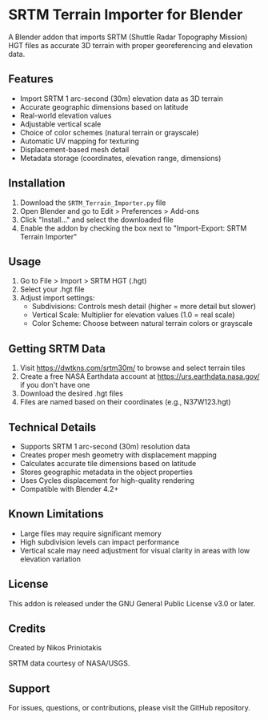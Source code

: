 # SRTM Terrain Importer for Blender

A Blender addon that imports SRTM (Shuttle Radar Topography Mission) HGT files as accurate 3D terrain with proper georeferencing and elevation data.

## Features

- Import SRTM 1 arc-second (30m) elevation data as 3D terrain
- Accurate geographic dimensions based on latitude
- Real-world elevation values
- Adjustable vertical scale
- Choice of color schemes (natural terrain or grayscale)
- Automatic UV mapping for texturing
- Displacement-based mesh detail
- Metadata storage (coordinates, elevation range, dimensions)

## Installation

1. Download the `SRTM_Terrain_Importer.py` file
2. Open Blender and go to Edit > Preferences > Add-ons
3. Click "Install..." and select the downloaded file
4. Enable the addon by checking the box next to "Import-Export: SRTM Terrain Importer"

## Usage

1. Go to File > Import > SRTM HGT (.hgt)
2. Select your .hgt file
3. Adjust import settings:
   - Subdivisions: Controls mesh detail (higher = more detail but slower)
   - Vertical Scale: Multiplier for elevation values (1.0 = real scale)
   - Color Scheme: Choose between natural terrain colors or grayscale

## Getting SRTM Data

1. Visit https://dwtkns.com/srtm30m/ to browse and select terrain tiles
2. Create a free NASA Earthdata account at https://urs.earthdata.nasa.gov/ if you don't have one
3. Download the desired .hgt files
4. Files are named based on their coordinates (e.g., N37W123.hgt)

## Technical Details

- Supports SRTM 1 arc-second (30m) resolution data
- Creates proper mesh geometry with displacement mapping
- Calculates accurate tile dimensions based on latitude
- Stores geographic metadata in the object properties
- Uses Cycles displacement for high-quality rendering
- Compatible with Blender 4.2+

## Known Limitations

- Large files may require significant memory
- High subdivision levels can impact performance
- Vertical scale may need adjustment for visual clarity in areas with low elevation variation

## License

This addon is released under the GNU General Public License v3.0 or later.

## Credits

Created by Nikos Priniotakis

SRTM data courtesy of NASA/USGS.

## Support

For issues, questions, or contributions, please visit the GitHub repository.
